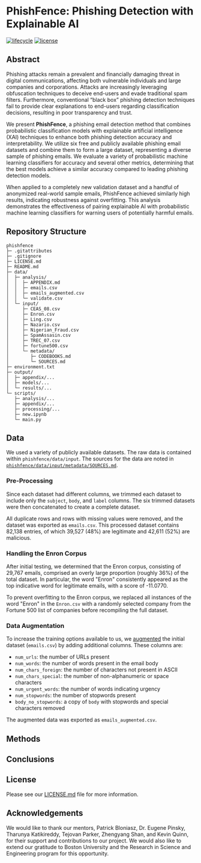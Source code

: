 # PhishFence: Phishing Detection with Explainable AI

[![lifecycle](https://img.shields.io/badge/lifecycle-experimental-orange)](https://lifecycle.r-lib.org/articles/stages.html)
[![license](https://img.shields.io/badge/license-MIT_/_CC_BY--SA_4.0-blue)](LICENSE.md)

## Abstract

Phishing attacks remain a prevalent and financially damaging threat in digital communications, affecting both vulnerable individuals and large companies and corporations. Attacks are increasingly leveraging obfuscation techniques to deceive end-users and evade traditional spam filters. Furthermore, conventional “black box” phishing detection techniques fail to provide clear explanations to end-users regarding classification decisions, resulting in poor transparency and trust.

We present **PhishFence**, a phishing email detection method that combines probabilistic classification models with explainable artificial intelligence (XAI) techniques to enhance both phishing detection accuracy and interpretability. We utilize six free and publicly available phishing email datasets and combine them to form a large dataset, representing a diverse sample of phishing emails. We evaluate a variety of probabilistic machine learning classifiers for accuracy and several other metrics, determining that the best models achieve a similar accuracy compared to leading phishing detection models.

When applied to a completely new validation dataset and a handful of anonymized real-world sample emails, PhishFence achieved similarly high results, indicating robustness against overfitting. This analysis demonstrates the effectiveness of pairing explainable AI with probabilistic machine learning classifiers for warning users of potentially harmful emails.

## Repository Structure

```
phishfence
├─ .gitattributes
├─ .gitignore
├─ LICENSE.md
├─ README.md
├─ data/
│  ├─ analysis/
│  │  ├─ APPENDIX.md
│  │  ├─ emails.csv
│  │  ├─ emails_augmented.csv
│  │  └─ validate.csv
│  └─ input/
│     ├─ CEAS_08.csv
│     ├─ Enron.csv
│     ├─ Ling.csv
│     ├─ Nazario.csv
│     ├─ Nigerian_Fraud.csv
│     ├─ SpamAssasin.csv
│     ├─ TREC_07.csv
│     ├─ fortune500.csv
│     └─ metadata/
│        ├─ CODEBOOKS.md
│        └─ SOURCES.md
├─ environment.txt
├─ output/
│  ├─ appendix/...
│  ├─ models/...
│  └─ results/...
└─ scripts/
   ├─ analysis/...
   ├─ appendix/...
   ├─ processing/...
   ├─ new.ipynb
   └─ main.py
```

## Data

We used a variety of publicly available datasets. The raw data is contained within `phishfence/data/input`. The sources for the data are noted in [`phishfence/data/input/metadata/SOURCES.md`](https://github.com/thomasha1310/phishfence/blob/main/data/input/metadata/SOURCES.md).

### Pre-Processing

Since each dataset had different columns, we trimmed each dataset to include only the `subject`, `body`, and `label` columns. The six trimmed datasets were then concatenated to create a complete dataset.

All duplicate rows and rows with missing values were removed, and the dataset was exported as `emails.csv`. This processed dataset contains 82,138 entries, of which 39,527 (48%) are legitimate and 42,611 (52%) are malicious.

### Handling the Enron Corpus

After initial testing, we determined that the Enron corpus, consisting of 29,767 emails, comprised an overly large proportion (roughly 36%) of the total dataset. In particular, the word "Enron" consistently appeared as the top indicative word for legitimate emails, with a score of -11.0770.

To prevent overfitting to the Enron corpus, we replaced all instances of the word "Enron" in the `Enron.csv` with a randomly selected company from the Fortune 500 list of companies before recompiling the full dataset.

### Data Augmentation

To increase the training options available to us, we [augmented](https://github.com/thomasha1310/phishfence/blob/main/scripts/processing/augmentation.py) the initial dataset (`emails.csv`) by adding additional columns. These columns are:

- `num_urls`: the number of URLs present
- `num_words`: the number of words present in the email body
- `num_chars_foreign`: the number of characters not present in ASCII
- `num_chars_special`: the number of non-alphanumeric or space characters
- `num_urgent_words`: the number of words indicating urgency
- `num_stopwords`: the number of stopwords present
- `body_no_stopwords`: a copy of `body` with stopwords and special characters removed

The augmented data was exported as `emails_augmented.csv`.

## Methods

## Conclusions

## License

Please see our [LICENSE.md](https://github.com/thomasha1310/phishfence/blob/main/LICENSE.md) file for more information.

## Acknowledgements

We would like to thank our mentors, Patrick Bloniasz, Dr. Eugene Pinsky, Tharunya Katikireddy, Tejovan Parker, Zhengyang Shan, and Kevin Quinn, for their support and contributions to our project. We would also like to extend our gratitude to Boston University and the Research in Science and Engineering program for this opportunity.
